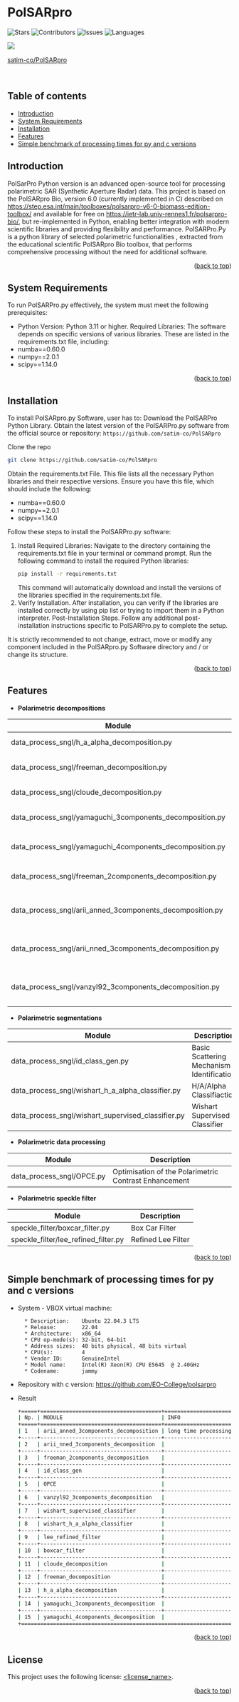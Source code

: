<a id="readme-top"></a>
# **PolSARpro**

![Stars](https://img.shields.io/github/stars/satim-co/PolSARpro?style=flat-square&label=Stars)
![Contributors](https://img.shields.io/github/contributors/satim-co/PolSARpro.svg?label=Contributors)
![Issues](https://img.shields.io/github/issues/satim-co/PolSARpro?label=Issues)
![Languages](https://img.shields.io/github/languages/top/satim-co/PolSARpro)

<img align="left" src="https://avatars.githubusercontent.com/u/104204037?s=200&v=4">

<br>

[satim-co/PolSARpro](https://github.com/satim-co/PolSARpro)

<br clear="left"/>

## **Table of contents**
* [Introduction](#introduction)
* [System Requirements](#system-requirements)
* [Installation](#installation)
* [Features](#features)
* [Simple benchmark of processing times for py and c versions](#simple-benchmark-of-processing-times-for-py-and-c-versions)

## **Introduction**
PolSarPro Python version is an advanced open-source tool for processing polarimetric SAR (Synthetic Aperture Radar) data. This project is based on the PolSARpro Bio, version 6.0 (currently implemented in C) described on https://step.esa.int/main/toolboxes/polsarpro-v6-0-biomass-edition-toolbox/ and
available for free on https://ietr-lab.univ-rennes1.fr/polsarpro-bio/,  but re-implemented in Python, enabling better integration with modern scientific libraries and providing flexibility and performance.
PolSARPro.Py is a python library of selected polarimetric functionalities , extracted from the educational scientific PolSARpro Bio toolbox, that performs comprehensive processing without the need for additional software.
<p align="right">(<a href="#readme-top">back to top</a>)</p>

## **System Requirements**
To run PolSARPro.py effectively, the system must meet the following prerequisites:
- Python Version: Python 3.11 or higher.
Required Libraries: The software depends on specific versions of various libraries. These are listed in the requirements.txt file, including:
- numba==0.60.0
- numpy==2.0.1
- scipy==1.14.0
<p align="right">(<a href="#readme-top">back to top</a>)</p>

## **Installation**
To install PolSARpro.py Software, user has to:
Download the PolSARPro Python Library. Obtain the latest version of the PolSARPro.py software from the official source or repository:
`https://github.com/satim-co/PolSARpro`

Clone the repo
   ```sh
   git clone https://github.com/satim-co/PolSARpro
   ```
Obtain the requirements.txt File. This file lists all the necessary Python libraries and their respective versions. Ensure you have this file, which should include the following:
- numba==0.60.0
- numpy==2.0.1
- scipy==1.14.0

Follow these steps to install the PolSARPro.py software:
1. Install Required Libraries: Navigate to the directory containing the requirements.txt file in your terminal or command prompt. Run the following command to install the required Python libraries:
   ```sh
   pip install -r requirements.txt
   ```
      This command will automatically download and install the versions of the libraries specified in the requirements.txt file.
2. Verify Installation. After installation, you can verify if the libraries are installed correctly by using pip list or trying to import them in a Python interpreter.
Post-Installation Steps. Follow any additional post-installation instructions specific to PolSARPro.py to complete the setup.

It is strictly recommended to not change, extract, move or modify any component  included in the PolSARpro.py Software directory and / or change its structure.
<p align="right">(<a href="#readme-top">back to top</a>)</p>

## **Features**

- **Polarimetric decompositions**

| Module | Description |
| --- | --- |
| data_process_sngl/h_a_alpha_decomposition.py |  H/A/Alpha Decomposition |
| data_process_sngl/freeman_decomposition.py | Freeman 3 Component Decomposition |
| data_process_sngl/cloude_decomposition.py | Cloude Decomposition |
| data_process_sngl/yamaguchi_3components_decomposition.py | Yamaguchi 3 Component Decomposition |
| data_process_sngl/yamaguchi_4components_decomposition.py | Yamaguchi 4 Component Decomposition |
| data_process_sngl/freeman_2components_decomposition.py | Freeman 2 Component Decomposition |
| data_process_sngl/arii_anned_3components_decomposition.py | Arri 3 Component NNED Decomposition |
| data_process_sngl/arii_nned_3components_decomposition.py | Arri 3 Component ANNED Decomposition |
| data_process_sngl/vanzyl92_3components_decomposition.py | Van Zyl (1992) 3 Component Decomposition |

- **Polarimetric segmentations**

| Module | Description |
| --- | --- |
| data_process_sngl/id_class_gen.py | Basic Scattering Mechanism Identification |
| data_process_sngl/wishart_h_a_alpha_classifier.py | H/A/Alpha Classifiaction |
| data_process_sngl/wishart_supervised_classifier.py | Wishart Supervised Classifier |

- **Polarimetric data processing**

| Module | Description |
| --- | --- |
| data_process_sngl/OPCE.py | Optimisation of the Polarimetric Contrast Enhancement |

- **Polarimetric speckle filter**

| Module | Description |
| --- | --- |
| speckle_filter/boxcar_filter.py | Box Car Filter |
| speckle_filter/lee_refined_filter.py | Refined Lee Filter |

<p align="right">(<a href="#readme-top">back to top</a>)</p>


## **Simple benchmark of processing times for py and c versions**

- System -  VBOX virtual machine:

        * Description:    Ubuntu 22.04.3 LTS
        * Release:        22.04
        * Architecture:   x86_64
        * CPU op-mode(s): 32-bit, 64-bit
        * Address sizes:  40 bits physical, 48 bits virtual
        * CPU(s):         4
        * Vendor ID:      GenuineIntel
        * Model name:     Intel(R) Xeon(R) CPU E5645  @ 2.40GHz
        * Codename:       jammy

- Repository with c version: https://github.com/EO-College/polsarpro

- Result
    ```bash
    +=====+======================================+=====================================+===========+==========+
    | Np. | MODULE                               | INFO                                | TIME 'py' | TIME 'c' |
    +=====+======================================+=====================================+===========+==========+
    | 1   | arii_anned_3components_decomposition | long time processing about 12:00:00 | 0:00:00   | 0:00:00  |
    +-----+--------------------------------------+-------------------------------------+-----------+----------+
    | 2   | arii_nned_3components_decomposition  |                                     | 0:02:01   | 0:00:24  |
    +-----+--------------------------------------+-------------------------------------+-----------+----------+
    | 3   | freeman_2components_decomposition    |                                     | 0:01:47   | 0:00:22  |
    +-----+--------------------------------------+-------------------------------------+-----------+----------+
    | 4   | id_class_gen                         |                                     | 0:06:01   | 0:00:19  |
    +-----+--------------------------------------+-------------------------------------+-----------+----------+
    | 5   | OPCE                                 |                                     | 0:57:54   | 1:16:58  |
    +-----+--------------------------------------+-------------------------------------+-----------+----------+
    | 6   | vanzyl92_3components_decomposition   |                                     | 0:02:09   | 0:00:23  |
    +-----+--------------------------------------+-------------------------------------+-----------+----------+
    | 7   | wishart_supervised_classifier        |                                     | 0:04:32   | 0:00:25  |
    +-----+--------------------------------------+-------------------------------------+-----------+----------+
    | 8   | wishart_h_a_alpha_classifier         |                                     | 0:20:32   | 0:04:35  |
    +-----+--------------------------------------+-------------------------------------+-----------+----------+
    | 9   | lee_refined_filter                   |                                     | 0:01:23   | 0:01:14  |
    +-----+--------------------------------------+-------------------------------------+-----------+----------+
    | 10  | boxcar_filter                        |                                     | 0:01:07   | 0:00:21  |
    +-----+--------------------------------------+-------------------------------------+-----------+----------+
    | 11  | cloude_decomposition                 |                                     | 0:02:25   | 0:00:53  |
    +-----+--------------------------------------+-------------------------------------+-----------+----------+
    | 12  | freeman_decomposition                |                                     | 0:01:39   | 0:01:03  |
    +-----+--------------------------------------+-------------------------------------+-----------+----------+
    | 13  | h_a_alpha_decomposition              |                                     | 0:02:57   | 0:01:25  |
    +-----+--------------------------------------+-------------------------------------+-----------+----------+
    | 14  | yamaguchi_3components_decomposition  |                                     | 0:01:32   | 0:00:25  |
    +-----+--------------------------------------+-------------------------------------+-----------+----------+
    | 15  | yamaguchi_4components_decomposition  |                                     | 0:01:41   | 0:00:27  |
    +==============================================================================================+==========+
    ```

<p align="right">(<a href="#readme-top">back to top</a>)</p>

## **License**

This project uses the following license: [<license_name>](<link>).


<p align="right">(<a href="#readme-top">back to top</a>)</p>


